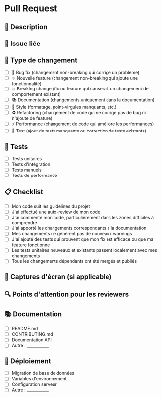 # Pull Request

## 📝 Description
<!-- Décrivez brièvement les changements apportés -->

## 🔗 Issue liée
<!-- Référence à l'issue GitHub (ex: Fixes #123) -->

## 🧪 Type de changement
<!-- Cochez les cases applicables -->
- [ ] 🐛 Bug fix (changement non-breaking qui corrige un problème)
- [ ] ✨ Nouvelle feature (changement non-breaking qui ajoute une fonctionnalité)
- [ ] 💥 Breaking change (fix ou feature qui causerait un changement de comportement existant)
- [ ] 📚 Documentation (changements uniquement dans la documentation)
- [ ] 🎨 Style (formatage, point-virgules manquants, etc.)
- [ ] ♻️ Refactoring (changement de code qui ne corrige pas de bug ni n'ajoute de feature)
- [ ] ⚡ Performance (changement de code qui améliore les performances)
- [ ] 🧪 Test (ajout de tests manquants ou correction de tests existants)

## 🧪 Tests
<!-- Décrivez les tests que vous avez effectués pour vérifier vos changements -->
- [ ] Tests unitaires
- [ ] Tests d'intégration
- [ ] Tests manuels
- [ ] Tests de performance

## 📋 Checklist
<!-- Cochez toutes les cases applicables -->
- [ ] Mon code suit les guidelines du projet
- [ ] J'ai effectué une auto-review de mon code
- [ ] J'ai commenté mon code, particulièrement dans les zones difficiles à comprendre
- [ ] J'ai apporté les changements correspondants à la documentation
- [ ] Mes changements ne génèrent pas de nouveaux warnings
- [ ] J'ai ajouté des tests qui prouvent que mon fix est efficace ou que ma feature fonctionne
- [ ] Les tests unitaires nouveaux et existants passent localement avec mes changements
- [ ] Tous les changements dépendants ont été mergés et publiés

## 📸 Captures d'écran (si applicable)
<!-- Ajoutez des captures d'écran pour aider à expliquer votre PR -->

## 🔍 Points d'attention pour les reviewers
<!-- Y a-t-il des parties spécifiques du code sur lesquelles vous aimeriez que les reviewers se concentrent ? -->

## 📚 Documentation
<!-- Y a-t-il de la documentation à mettre à jour ? -->
- [ ] README.md
- [ ] CONTRIBUTING.md
- [ ] Documentation API
- [ ] Autre : ___________

## 🚀 Déploiement
<!-- Y a-t-il des considérations spéciales pour le déploiement ? -->
- [ ] Migration de base de données
- [ ] Variables d'environnement
- [ ] Configuration serveur
- [ ] Autre : ___________

